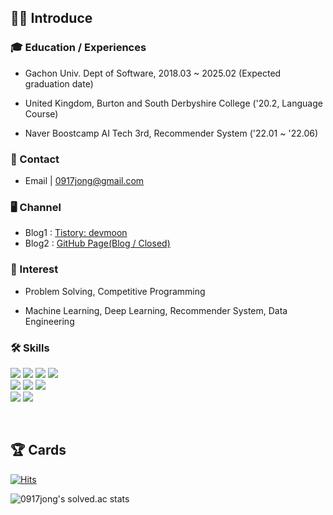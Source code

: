 ## 🙋‍♂️ Introduce

### 🎓 Education / Experiences

- Gachon Univ. Dept of Software, 2018.03 ~ 2025.02 (Expected graduation date)

- United Kingdom, Burton and South Derbyshire College ('20.2, Language Course)

- Naver Boostcamp AI Tech 3rd, Recommender System ('22.01 ~ '22.06)

### 📨 Contact

- Email  | 0917jong@gmail.com

<!-- CV     | [Curriculum Vitae](https://obtainable-turnover-bef.notion.site/Ryu-Jongmoon-df7118b559544bda93aca3070b6dbcff) -->

### 🖥️ Channel

- Blog1 : [Tistory: devmoon](https://killerwhale0917.tistory.com/)
- Blog2 : [GitHub Page(Blog / Closed)](https://Orca0917.github.io/)

### 🎯 Interest

- Problem Solving, Competitive Programming  

- Machine Learning, Deep Learning, Recommender System, Data Engineering

### 🛠 Skills
<p>
<img src="https://img.shields.io/badge/java-007396?style=for-the-badge&logo=java&logoColor=white"> 
<img src="https://img.shields.io/badge/c++-00599C?style=for-the-badge&logo=c%2B%2B&logoColor=white">
<img src="https://img.shields.io/badge/python-3776AB?style=for-the-badge&logo=python&logoColor=white">
<img src="https://img.shields.io/badge/PyTorch-EE4C2C?style=for-the-badge&logo=PyTorch&logoColor=white">
<br>
<img src="https://img.shields.io/badge/html5-E34F26?style=for-the-badge&logo=html5&logoColor=white"> 
<img src="https://img.shields.io/badge/css-1572B6?style=for-the-badge&logo=css3&logoColor=white"> 
<img src="https://img.shields.io/badge/javascript-F7DF1E?style=for-the-badge&logo=javascript&logoColor=black"> 
<br>
<img src="https://img.shields.io/badge/github-181717?style=for-the-badge&logo=github&logoColor=white">
<img src="https://img.shields.io/badge/git-F05032?style=for-the-badge&logo=git&logoColor=white">
</p>
<br>

## 🏆 Cards

[![Hits](https://hits.seeyoufarm.com/api/count/incr/badge.svg?url=https%3A%2F%2Fgithub.com%2FkillerWhale0917&count_bg=%2379C83D&title_bg=%23555555&icon=&icon_color=%23E7E7E7&title=hits&edge_flat=false)](https://hits.seeyoufarm.com)

<!-- [![Solved.ac Profile](http://mazassumnida.wtf/api/v2/generate_badge?boj=0917jong)](https://solved.ac/0917jong/) -->
![0917jong's solved.ac stats](https://github-readme-solvedac.hyp3rflow.vercel.app/api/?handle=0917jong)

<!-- [![CodeForces Profile](https://cf.leed.at?id=dbwhdans)](https://codeforces.com/profile/dbwhdans) -->

<!-- ![killerWhale's GitHub stats](https://github-readme-stats.vercel.app/api?username=killerWhale0917&theme=gradient&show_icons=true&bg_color=60,784bd7,00c2d7&title_color=fff&text_color=fff&icon_color=fff) -->
